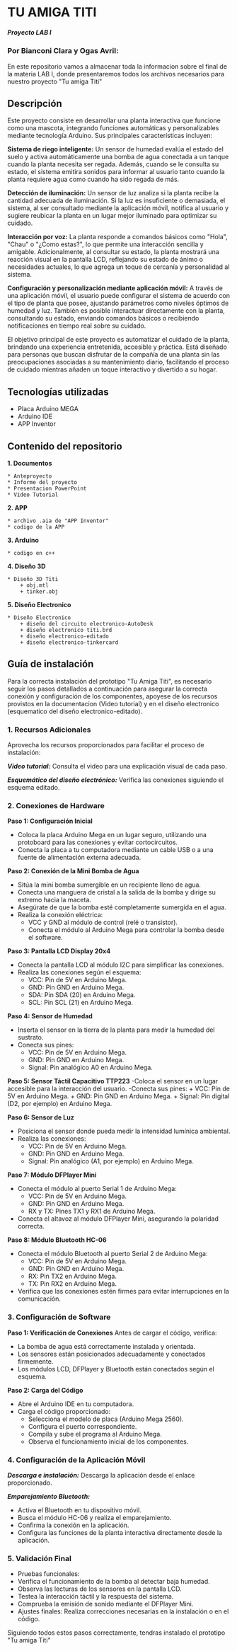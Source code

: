 # TU AMIGA TITI
##### Proyecto LAB I 
### Por Bianconi Clara y Ogas Avril:
En este repositorio vamos a almacenar toda la informacion sobre el final de la materia LAB I, donde presentaremos todos los archivos necesarios para nuestro proyecto "Tu amiga Titi"

## Descripción

Este proyecto consiste en desarrollar una planta interactiva que funcione como una mascota, integrando funciones automáticas y personalizables mediante tecnología Arduino. Sus principales características incluyen:

**Sistema de riego inteligente:** Un sensor de humedad evalúa el estado del suelo y activa automáticamente una bomba de agua conectada a un tanque cuando la planta necesita ser regada. Además, cuando se le consulta su estado, el sistema emitira sonidos para informar al usuario tanto cuando la planta requiere agua como cuando ha sido regada de más.

**Detección de iluminación:** Un sensor de luz analiza si la planta recibe la cantidad adecuada de iluminación. Si la luz es insuficiente o demasiada, el sistema, al ser consultado mediante la aplicación móvil, notifica al usuario y sugiere reubicar la planta en un lugar mejor iluminado para optimizar su cuidado.

**Interacción por voz:** La planta responde a comandos básicos como "Hola", "Chau" o "¿Como estas?", lo que permite una interacción sencilla y amigable. Adicionalmente, al consultar su estado, la planta mostrará una reacción visual en la pantalla LCD, reflejando su estado de ánimo o necesidades actuales, lo que agrega un toque de cercanía y personalidad al sistema.

**Configuración y personalización mediante aplicación móvil:** A través de una aplicación móvil, el usuario puede configurar el sistema de acuerdo con el tipo de planta que posee, ajustando parámetros como niveles óptimos de humedad y luz. También es posible interactuar directamente con la planta, consultando su estado, enviando comandos básicos o recibiendo notificaciones en tiempo real sobre su cuidado.

El objetivo principal de este proyecto es automatizar el cuidado de la planta, brindando una experiencia entretenida, accesible y práctica. Está diseñado para personas que buscan disfrutar de la compañía de una planta sin las preocupaciones asociadas a su mantenimiento diario, facilitando el proceso de cuidado mientras añaden un toque interactivo y divertido a su hogar.

## Tecnologías utilizadas
* Placa Arduino MEGA
* Arduino IDE
* APP Inventor

## Contenido del repositorio
**1. Documentos**

    * Anteproyecto 
    * Informe del proyecto
    * Presentacion PowerPoint 
    * Video Tutorial
    
**2. APP**

    * archivo .aia de "APP Inventor"
    * codigo de la APP 

**3. Arduino**

    * codigo en c++

**4. Diseño 3D**

    * Diseño 3D Titi
        + obj.mtl
        + tinker.obj

**5. Diseño Electronico**

    * Diseño Electronico
        + diseño del circuito electronico-AutoDesk
        + diseño electronico titi.brd
        + diseño electronico-editado
        + diseño electronico-tinkercard

## Guía de instalación 
Para la correcta instalación del prototipo "Tu Amiga Titi", es necesario seguir los pasos detallados a continuación para asegurar la correcta conexión y configuración de los componentes, apoyese de los recursos provistos en la documentacion (Video tutorial) y en el diseño electronico (esquematico del diseño electronico-editado). 

### 1. Recursos Adicionales
Aprovecha los recursos proporcionados para facilitar el proceso de instalación:

***Video tutorial:*** Consulta el video para una explicación visual de cada paso.

***Esquemático del diseño electrónico:*** Verifica las conexiones siguiendo el esquema editado.

### 2. Conexiones de Hardware

**Paso 1: Configuración Inicial**

- Coloca la placa Arduino Mega en un lugar seguro, utilizando una protoboard para las conexiones y evitar cortocircuitos.
- Conecta la placa a tu computadora mediante un cable USB o a una fuente de alimentación externa adecuada.

**Paso 2: Conexión de la Mini Bomba de Agua**
- Sitúa la mini bomba sumergible en un recipiente lleno de agua.
- Conecta una manguera de cristal a la salida de la bomba y dirige su extremo hacia la maceta.
- Asegúrate de que la bomba esté completamente sumergida en el agua.
- Realiza la conexión eléctrica:
    + VCC y GND al módulo de control (relé o transistor).
    + Conecta el módulo al Arduino Mega para controlar la bomba desde el software.

**Paso 3: Pantalla LCD Display 20x4**
- Conecta la pantalla LCD al módulo I2C para simplificar las conexiones.
- Realiza las conexiones según el esquema:
    + VCC: Pin de 5V en Arduino Mega.
    + GND: Pin GND en Arduino Mega.
    + SDA: Pin SDA (20) en Arduino Mega.
    + SCL: Pin SCL (21) en Arduino Mega.

**Paso 4: Sensor de Humedad**
- Inserta el sensor en la tierra de la planta para medir la humedad del sustrato.
- Conecta sus pines:
    + VCC: Pin de 5V en Arduino Mega.
    + GND: Pin GND en Arduino Mega.
    + Signal: Pin analógico A0 en Arduino Mega.

**Paso 5: Sensor Táctil Capacitivo TTP223**
-Coloca el sensor en un lugar accesible para la interacción del usuario.
-Conecta sus pines:
    + VCC: Pin de 5V en Arduino Mega.
    + GND: Pin GND en Arduino Mega.
    + Signal: Pin digital (D2, por ejemplo) en Arduino Mega.

**Paso 6: Sensor de Luz**
- Posiciona el sensor donde pueda medir la intensidad lumínica ambiental.
- Realiza las conexiones:
    + VCC: Pin de 5V en Arduino Mega.
    + GND: Pin GND en Arduino Mega.
    + Signal: Pin analógico (A1, por ejemplo) en Arduino Mega.

**Paso 7: Módulo DFPlayer Mini**
- Conecta el módulo al puerto Serial 1 de Arduino Mega:
    + VCC: Pin de 5V en Arduino Mega.
    + GND: Pin GND en Arduino Mega.
    + RX y TX: Pines TX1 y RX1 de Arduino Mega.
- Conecta el altavoz al módulo DFPlayer Mini, asegurando la polaridad correcta.

**Paso 8: Módulo Bluetooth HC-06**
- Conecta el módulo Bluetooth al puerto Serial 2 de Arduino Mega:
    + VCC: Pin de 5V en Arduino Mega.
    + GND: Pin GND en Arduino Mega.
    + RX: Pin TX2 en Arduino Mega.
    + TX: Pin RX2 en Arduino Mega.
- Verifica que las conexiones estén firmes para evitar interrupciones en la comunicación.

### 3. Configuración de Software

**Paso 1: Verificación de Conexiones**
Antes de cargar el código, verifica:

- La bomba de agua está correctamente instalada y orientada.
- Los sensores están posicionados adecuadamente y conectados firmemente.
- Los módulos LCD, DFPlayer y Bluetooth están conectados según el esquema.

**Paso 2: Carga del Código**
- Abre el Arduino IDE en tu computadora.
- Carga el código proporcionado:
    + Selecciona el modelo de placa (Arduino Mega 2560).
    + Configura el puerto correspondiente.
    + Compila y sube el programa al Arduino Mega.
    + Observa el funcionamiento inicial de los componentes.

### 4. Configuración de la Aplicación Móvil
***Descarga e instalación:*** Descarga la aplicación desde el enlace proporcionado.

***Emparejamiento Bluetooth:***
- Activa el Bluetooth en tu dispositivo móvil.
- Busca el módulo HC-06 y realiza el emparejamiento.
- Confirma la conexión en la aplicación.
- Configura las funciones de la planta interactiva directamente desde la aplicación.

### 5. Validación Final
- Pruebas funcionales:
- Verifica el funcionamiento de la bomba al detectar baja humedad.
- Observa las lecturas de los sensores en la pantalla LCD.
- Testea la interacción táctil y la respuesta del sistema.
- Comprueba la emisión de sonido mediante el DFPlayer Mini.
- Ajustes finales: Realiza correcciones necesarias en la instalación o en el código.

Siguiendo todos estos pasos correctamente, tendras instalado el prototipo "Tu amiga Titi"
